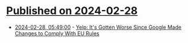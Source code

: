 # [Published on 2024-02-28](index.md)

* [2024-02-28, 05:49:00](https://soylentnews.org/article.pl?sid=24/02/27/1222242&from=rss) - [Yelp: It's Gotten Worse Since Google Made Changes to Comply With EU Rules](https://soylentnews.org/article.pl?sid=24/02/27/1222242&from=rss)
